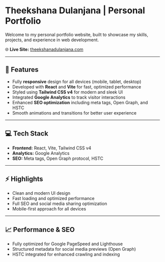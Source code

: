 # Theekshana Dulanjana | Personal Portfolio

Welcome to my personal portfolio website, built to showcase my skills, projects, and experience in web development.  

🌐 **Live Site:** [theekshanadulanjana.com](https://theekshanadulanjana.com)  

---

## 🚀 Features

- Fully **responsive** design for all devices (mobile, tablet, desktop)  
- Developed with **React** and **Vite** for fast, optimized performance  
- Styled using **Tailwind CSS v4** for modern and sleek UI  
- Integrated **Google Analytics** to track visitor interactions  
- Enhanced **SEO optimization** including meta tags, Open Graph, and HSTC  
- Smooth animations and transitions for better user experience  

---

## 💻 Tech Stack

- **Frontend:** React, Vite, Tailwind CSS v4  
- **Analytics:** Google Analytics  
- **SEO:** Meta tags, Open Graph protocol, HSTC  

---

## ⚡ Highlights

- Clean and modern UI design  
- Fast loading and optimized performance  
- Full SEO and social media sharing optimization  
- Mobile-first approach for all devices  

---

## 📈 Performance & SEO

- Fully optimized for Google PageSpeed and Lighthouse  
- Structured metadata for social media previews (Open Graph)  
- HSTC integrated for enhanced crawling and indexing  



